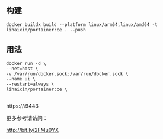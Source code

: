 ## 构建
```
docker buildx build --platform linux/arm64,linux/amd64 -t lihaixin/portainer:ce . --push
```

## 用法

```
docker run -d \
--net=host \
-v /var/run/docker.sock:/var/run/docker.sock \
--name ui \
--restart=always \
lihaixin/portainer:ce \
```

##

https://<ip>:9443

更多参考请访问：

http://bit.ly/2FMu0YX
